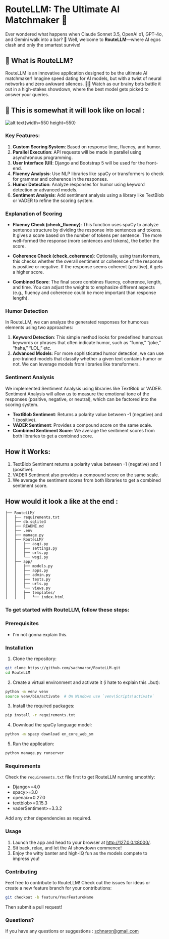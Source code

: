 # RouteLLM: The Ultimate AI Matchmaker 🚀

Ever wondered what happens when Claude Sonnet 3.5, OpenAI o1, GPT-4o, and Gemini walk into a bar? 🍻 Well, welcome to **RouteLLM**—where AI egos clash and only the smartest survive!

## 🧐 What is RouteLLM?

RouteLLM is an innovative application designed to be the ultimate AI matchmaker! Imagine speed dating for AI models, but with a twist of neural networks and zero awkward silences. 🤖✨ Watch as our brainy bots battle it out in a high-stakes showdown, where the best model gets picked to answer your queries.


## 🧐 This is somewhat it will look like on local :

![alt text](<![alt text](/Users/homesachin/Desktop/Screenshot 2024-10-15 at 9.10.03 AM.png)>){width=550 height=550}



### Key Features:

1. **Custom Scoring System**: Based on response time, fluency, and humor.
2. **Parallel Execution**: API requests will be made in parallel using asynchronous programming.
3. **User Interface (UI)**: Django and Bootstrap 5 will be used for the front-end.
4. **Fluency Analysis**: Use NLP libraries like spaCy or transformers to check for grammar and coherence in the responses.
5. **Humor Detection**: Analyze responses for humor using keyword detection or advanced models.
6. **Sentiment Analysis**: Add sentiment analysis using a library like TextBlob or VADER to refine the scoring system.

### Explanation of Scoring

- **Fluency Check (check_fluency)**: This function uses spaCy to analyze sentence structure by dividing the response into sentences and tokens. It gives a score based on the number of tokens per sentence. The more well-formed the response (more sentences and tokens), the better the score.

- **Coherence Check (check_coherence)**: Optionally, using transformers, this checks whether the overall sentiment or coherence of the response is positive or negative. If the response seems coherent (positive), it gets a higher score.

- **Combined Score**: The final score combines fluency, coherence, length, and time. You can adjust the weights to emphasize different aspects (e.g., fluency and coherence could be more important than response length).

### Humor Detection

In RouteLLM, we can analyze the generated responses for humorous elements using two approaches:

1. **Keyword Detection**: This simple method looks for predefined humorous keywords or phrases that often indicate humor, such as “funny,” “joke,” “haha,” “LOL,” etc.
2. **Advanced Models**: For more sophisticated humor detection, we can use pre-trained models that classify whether a given text contains humor or not. We can leverage models from libraries like transformers.

### Sentiment Analysis

We implemented Sentiment Analysis using libraries like TextBlob or VADER. Sentiment Analysis will allow us to measure the emotional tone of the responses (positive, negative, or neutral), which can be factored into the scoring system.

- **TextBlob Sentiment**: Returns a polarity value between -1 (negative) and 1 (positive).
- **VADER Sentiment**: Provides a compound score on the same scale.
- **Combined Sentiment Score**: We average the sentiment scores from both libraries to get a combined score.

## How it Works:

1. TextBlob Sentiment returns a polarity value between -1 (negative) and 1 (positive).
2. VADER Sentiment also provides a compound score on the same scale.
3. We average the sentiment scores from both libraries to get a combined sentiment score.

## How would it look a like at the end :

```
├── RouteLLM/
│   ├── requirements.txt
│   ├── db.sqlite3
│   ├── README.md
│   ├── .env
│   ├── manage.py
│   ├── RouteLLM/
│   │   ├── asgi.py
│   │   ├── settings.py
│   │   ├── urls.py
│   │   └── wsgi.py
│   ├── app/
│   │   ├── models.py
│   │   ├── apps.py
│   │   ├── admin.py
│   │   ├── tests.py
│   │   ├── urls.py
│   │   └── views.py
│   │   ├── templates/
│   │   │   └── index.html

```



### To get started with RouteLLM, follow these steps:

### Prerequisites

- I'm not gonna explain this.

### Installation

1. Clone the repository:
```bash
git clone https://github.com/sachnaror/RouteLLM.git
cd RouteLLM
```

2. Create a virtual environment and activate it (i hate to explain this ..but):
```bash
python -m venv venv
source venv/bin/activate  # On Windows use `venv\Scripts\activate`
```

3. Install the required packages:
```bash
pip install -r requirements.txt
```

4. Download the spaCy language model:
```bash
python -m spacy download en_core_web_sm
```

5. Run the application:
```bash
python manage.py runserver
```

### Requirements

Check the  `requirements.txt` file first to get RouteLLM running smoothly:

* Django>=4.0
* spacy>=3.0
* openai>=0.27.0
* textblob>=0.15.3
* vaderSentiment>=3.3.2

Add any other dependencies as required.

### Usage

1. Launch the app and head to your browser at http://127.0.0.1:8000/.
2. Sit back, relax, and let the AI showdown commence!
3. Enjoy the witty banter and high-IQ fun as the models compete to impress you!

### Contributing

Feel free to contribute to RouteLLM! Check out the issues for ideas or create a new feature branch for your contributions:
```bash
git checkout -b feature/YourFeatureName
```
Then submit a pull request!

### Questions?

If you have any questions or suggestions : schnaror@gmail.com

